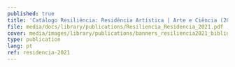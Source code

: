 ```yaml
---
published: true
title: 'Catálogo Resiliência: Residência Artística | Arte e Ciência (2021)'
file: media/docs/library/publications/Resiliencia_Residencia_2021.pdf
cover: media/images/library/publications/banners_resiliencia2021_biblioteca.jpg
type: publication
lang: pt
ref: residencia-2021
---
```




